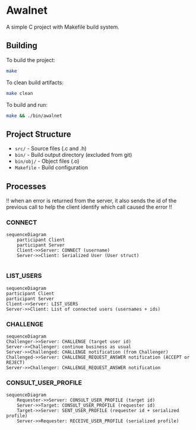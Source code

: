 # Awalnet

A simple C project with Makefile build system.

## Building

To build the project:
```bash
make
```

To clean build artifacts:
```bash
make clean
```

To build and run:
```bash
make && ./bin/awalnet
```

## Project Structure

- `src/` - Source files (.c and .h)
- `bin/` - Build output directory (excluded from git)
- `bin/obj/` - Object files (.o)
- `Makefile` - Build configuration

## Processes

!! when an error is returned from the server, it also sends the id of the previous call to help the client identify which call caused the error !!
### CONNECT
```mermaid
sequenceDiagram
    participant Client
    participant Server
    Client->>Server: CONNECT (username)
    Server->>Client: Serialized User (User struct)
    
 ``` 


### LIST_USERS
```mermaid
sequenceDiagram
participant Client
participant Server
Client->>Server: LIST_USERS
Server->>Client: List of connected users (usernames + ids)
```

### CHALLENGE
```mermaid
sequenceDiagram
Challenger->>Server: CHALLENGE (target user id)
Server->>Challenger: continue business as usual 
Server->>Challenged: CHALLENGE notification (from Challenger)
Challenged->>Server: CHALLENGE_REQUEST_ANSWER notification (ACCEPT or REJECT)
Server->>Challenger: CHALLENGE_REQUEST_ANSWER notification
```

### CONSULT_USER_PROFILE
```mermaid
sequenceDiagram
    Requester->>Server: CONSULT_USER_PROFILE (target id)
    Server->>Target: CONSULT_USER_PROFILE (requester id)
    Target->>Server: SENT_USER_PROFILE (requester id + serialized profile)
    Server->>Requester: RECEIVE_USER_PROFILE (serialized profile)
```
